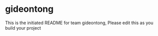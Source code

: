 # gideontong
This is the initiated README for team gideontong, Please edit this as you build your project
